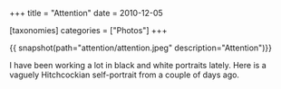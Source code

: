 +++
title = "Attention"
date = 2010-12-05

[taxonomies]
categories = ["Photos"]
+++

{{ snapshot(path="attention/attention.jpeg" description="Attention")}}

I have been working a lot in black and white portraits lately. Here is a vaguely Hitchcockian self-portrait from a couple of days ago.
